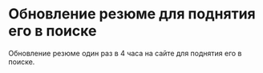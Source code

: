 # Обновление резюме для поднятия его в поиске

Обновление резюме один раз в 4 часа на сайте для поднятия его в поиске. 
